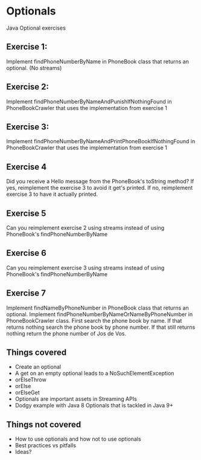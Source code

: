 # Optionals
Java Optional exercises

## Exercise 1:
Implement findPhoneNumberByName in PhoneBook class that returns an optional.
(No streams)

## Exercise 2:
Implement findPhoneNumberByNameAndPunishIfNothingFound in PhoneBookCrawler that uses the implementation from exercise 1

## Exercise 3:
Implement findPhoneNumberByNameAndPrintPhoneBookIfNothingFound in PhoneBookCrawler that uses the implementation from exercise 1

## Exercise 4
Did you receive a Hello message from the PhoneBook's toString method?
If yes, reimplement the exercise 3 to avoid it get's printed.
If no, reimplement exercise 3 to have it actually printed.

## Exercise 5
Can you reimplement exercise 2 using streams instead of using PhoneBook's findPhoneNumberByName

## Exercise 6
Can you reimplement exercise 3 using streams instead of using PhoneBook's findPhoneNumberByName

## Exercise 7
Implement findNameByPhoneNumber in PhoneBook class that returns an optional.
Implement findPhoneNumberByNameOrNameByPhoneNumber in PhoneBookCrawler class. First search the phone book by name. If that returns nothing search the phone book by phone number. If that still returns nothing return the phone number of Jos de Vos.

## Things covered
- Create an optional
- A get on an empty optional leads to a NoSuchElementException
- orElseThrow
- orElse
- orElseGet
- Optionals are important assets in Streaming APIs
- Dodgy example with Java 8 Optionals that is tackled in Java 9+

## Things not covered
- How to use optionals and how not to use optionals
- Best practices vs pitfalls
- Ideas?